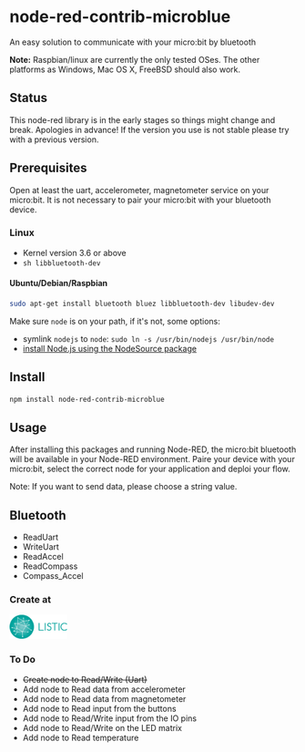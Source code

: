 # node-red-contrib-microblue

An easy solution to communicate with your micro:bit by bluetooth

__Note:__ Raspbian/linux are currently the only tested OSes. The other platforms as Windows, Mac OS X, FreeBSD should also work.

## Status

This node-red library is in the early stages so things might change and break. Apologies in advance! If the version you use is not stable please try with a previous version.

## Prerequisites

Open at least the uart, accelerometer, magnetometer service on your micro:bit. It is not necessary to pair your micro:bit with your bluetooth device.

### Linux

* Kernel version 3.6 or above
* ```sh libbluetooth-dev```

#### Ubuntu/Debian/Raspbian

```sh
sudo apt-get install bluetooth bluez libbluetooth-dev libudev-dev
```

Make sure ```node``` is on your path, if it's not, some options:
 * symlink ```nodejs``` to ```node```: ```sudo ln -s /usr/bin/nodejs /usr/bin/node```
 * [install Node.js using the NodeSource package](https://nodejs.org/en/download/package-manager/#debian-and-ubuntu-based-linux-distributions)

## Install

```sh
npm install node-red-contrib-microblue
```

## Usage

After installing this packages and running Node-RED, the micro:bit bluetooth will be available in your Node-RED environment. Paire your device with your micro:bit, select the correct node for your application and deploi your flow. 

Note: If you want to send data, please choose a string value.

## Bluetooth

* ReadUart
* WriteUart
* ReadAccel
* ReadCompass
* Compass_Accel

### Create at
<a href="https://www.listic.univ-smb.fr/en/home/" target="_blank"><img src="assets/logo_listic.png" width="20%" height="20%"></a>

### To Do

- ~~Create node to Read/Write (Uart)~~
- Add node to Read data from accelerometer
- Add node to Read data from magnetometer
- Add node to Read input from the buttons
- Add node to Read/Write input from the IO pins
- Add node to Read/Write on the LED matrix
- Add node to Read temperature
